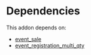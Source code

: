 # Dependencies

This addon depends on:

- [event_sale](https://github.com/bringout/oca-ocb-sale/tree/9c47621e05c4317db98aaea61473df9add3d66b6/odoo-bringout-oca-ocb-event_sale)
- [event_registration_multi_qty](https://github.com/bringout/oca-mrp)
